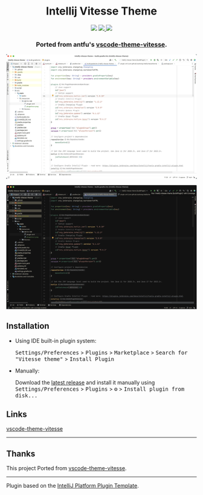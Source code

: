 <h1 align="center">Intellij Vitesse Theme</h1>

<p align="center">
<img src="https://github.com/loosheng/intellij-vitesse-theme/workflows/Build/badge.svg" />
<a href="https://plugins.jetbrains.com/plugin/com.github.loosheng.intellijvitessetheme">
<img src="https://img.shields.io/jetbrains/plugin/v/com.github.loosheng.intellijvitessetheme.svg" />
</a>
<a href="https://plugins.jetbrains.com/plugin/com.github.loosheng.intellijvitessetheme">
<img src="https://img.shields.io/jetbrains/plugin/d/com.github.loosheng.intellijvitessetheme.svg" />
</a>
</p>


<!-- Plugin description -->
<h3 align="center"> Ported from antfu's <a href="https://github.com/antfu/vscode-theme-vitesse">vscode-theme-vitesse</a>.</h3>
<p align="center"><img src="https://raw.githubusercontent.com/loosheng/intellij-vitesse-theme/main/images/light.png" /></p>
<p align="center"><img src="https://raw.githubusercontent.com/loosheng/intellij-vitesse-theme/main/images/dark.png" /></p>
<!-- Plugin description end -->

## Installation

- Using IDE built-in plugin system:
  
  <kbd>Settings/Preferences</kbd> > <kbd>Plugins</kbd> > <kbd>Marketplace</kbd> > <kbd>Search for "Vitesse theme"</kbd> >
  <kbd>Install Plugin</kbd>
  
- Manually:

  Download the [latest release](https://github.com/loosheng/intellij-vitesse-theme/releases/latest) and install it manually using
  <kbd>Settings/Preferences</kbd> > <kbd>Plugins</kbd> > <kbd>⚙️</kbd> > <kbd>Install plugin from disk...</kbd>

## Links
[vscode-theme-vitesse](https://github.com/antfu/vscode-theme-vitesse)

---
## Thanks
This project Ported from [vscode-theme-vitesse](https://github.com/antfu/vscode-theme-vitesse).

---
Plugin based on the [IntelliJ Platform Plugin Template][template].

[template]: https://github.com/JetBrains/intellij-platform-plugin-template
[docs:plugin-description]: https://plugins.jetbrains.com/docs/intellij/plugin-user-experience.html#plugin-description-and-presentation